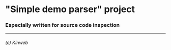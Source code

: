 # "Simple demo parser" project
### Especially written for source code inspection

---

###### (c) Kinweb